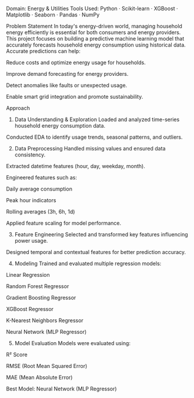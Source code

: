 Domain: Energy & Utilities
Tools Used: Python · Scikit-learn · XGBoost · Matplotlib · Seaborn · Pandas · NumPy

Problem Statement
In today's energy-driven world, managing household energy efficiently is essential for both consumers and energy providers. This project focuses on building a predictive machine learning model that accurately forecasts household energy consumption using historical data.
Accurate predictions can help:

Reduce costs and optimize energy usage for households.

Improve demand forecasting for energy providers.

Detect anomalies like faults or unexpected usage.

Enable smart grid integration and promote sustainability.

Approach
1. Data Understanding & Exploration
Loaded and analyzed time-series household energy consumption data.

Conducted EDA to identify usage trends, seasonal patterns, and outliers.

2. Data Preprocessing
Handled missing values and ensured data consistency.

Extracted datetime features (hour, day, weekday, month).

Engineered features such as:

Daily average consumption

Peak hour indicators

Rolling averages (3h, 6h, 1d)

Applied feature scaling for model performance.

3. Feature Engineering
Selected and transformed key features influencing power usage.

Designed temporal and contextual features for better prediction accuracy.

4. Modeling
Trained and evaluated multiple regression models:

Linear Regression

Random Forest Regressor

Gradient Boosting Regressor

XGBoost Regressor

K-Nearest Neighbors Regressor

Neural Network (MLP Regressor)

5. Model Evaluation
Models were evaluated using:

R² Score

RMSE (Root Mean Squared Error)

MAE (Mean Absolute Error)

Best Model: Neural Network (MLP Regressor)

